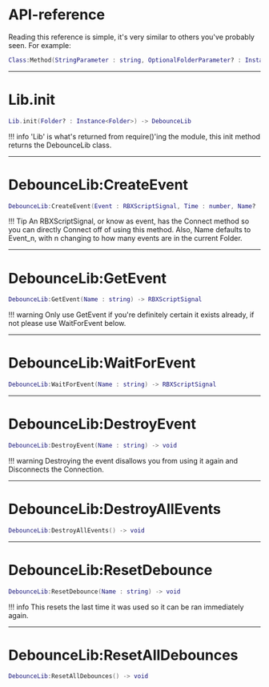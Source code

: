 # API-reference
Reading this reference is simple, it's very similar to others you've probably seen. For example:
```lua
Class:Method(StringParameter : string, OptionalFolderParameter? : Instance<Folder>) -> ReturnType
```

___

# Lib.init
```lua
Lib.init(Folder? : Instance<Folder>) -> DebounceLib
```

!!! info
    'Lib' is what's returned from require()'ing the module, this init method returns the DebounceLib class.

___

# DebounceLib:CreateEvent
```lua
DebounceLib:CreateEvent(Event : RBXScriptSignal, Time : number, Name? : string) -> RBXScriptSignal
```

!!! Tip
    An RBXScriptSignal, or know as event, has the Connect method so you can directly Connect off of using this method.
    Also, Name defaults to Event_n, with n changing to how many events are in the current Folder.

___

# DebounceLib:GetEvent
```lua
DebounceLib:GetEvent(Name : string) -> RBXScriptSignal
```

!!! warning
    Only use GetEvent if you're definitely certain it exists already, if not please use WaitForEvent below.

___

# DebounceLib:WaitForEvent
```lua
DebounceLib:WaitForEvent(Name : string) -> RBXScriptSignal
```

___

# DebounceLib:DestroyEvent
```lua
DebounceLib:DestroyEvent(Name : string) -> void
```

!!! warning
    Destroying the event disallows you from using it again and Disconnects the Connection.

___

# DebounceLib:DestroyAllEvents
```lua
DebounceLib:DestroyAllEvents() -> void
```

___

# DebounceLib:ResetDebounce
```lua
DebounceLib:ResetDebounce(Name : string) -> void
```

!!! info
    This resets the last time it was used so it can be ran immediately again.

___

# DebounceLib:ResetAllDebounces
```lua
DebounceLib:ResetAllDebounces() -> void
```


